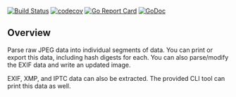 [![Build Status](https://travis-ci.org/dsoprea/go-jpeg-image-structure.svg?branch=master)](https://travis-ci.org/dsoprea/go-jpeg-image-structure)
[![codecov](https://codecov.io/gh/dsoprea/go-jpeg-image-structure/branch/master/graph/badge.svg?token=Twxyx7kpAa)](https://codecov.io/gh/dsoprea/go-jpeg-image-structure)
[![Go Report Card](https://goreportcard.com/badge/github.com/dsoprea/go-jpeg-image-structure/v2)](https://goreportcard.com/report/github.com/dsoprea/go-jpeg-image-structure/v2)
[![GoDoc](https://godoc.org/github.com/dsoprea/go-jpeg-image-structure/v2?status.svg)](https://godoc.org/github.com/dsoprea/go-jpeg-image-structure/v2)

## Overview

Parse raw JPEG data into individual segments of data. You can print or export this data, including hash digests for each. You can also parse/modify the EXIF data and write an updated image.

EXIF, XMP, and IPTC data can also be extracted. The provided CLI tool can print this data as well.
